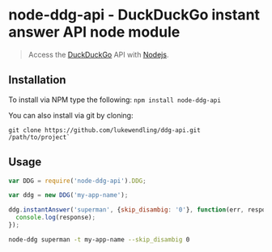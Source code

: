 # node-ddg-api - DuckDuckGo instant answer API node module

> Access the [DuckDuckGo](https://duckduckgo.com/api) API with [Nodejs](http://nodejs.org).


## Installation

To install via NPM type the following: `npm install node-ddg-api`

You can also install via git by cloning:

```shell
git clone https://github.com/lukewendling/ddg-api.git /path/to/project`
```

## Usage

```js
var DDG = require('node-ddg-api').DDG;

var ddg = new DDG('my-app-name');

ddg.instantAnswer('superman', {skip_disambig: '0'}, function(err, response) {
  console.log(response);
});
```

```bash
node-ddg superman -t my-app-name --skip_disambig 0
```